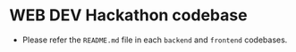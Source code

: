 # WEB DEV Hackathon codebase

- Please refer the `README.md` file in each `backend` and `frontend` codebases.

